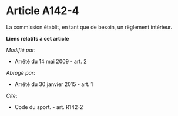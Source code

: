 # Article A142-4

La commission établit, en tant que de besoin, un règlement intérieur.

**Liens relatifs à cet article**

_Modifié par_:

  - Arrêté du 14 mai 2009 - art. 2

_Abrogé par_:

  - Arrêté du 30 janvier 2015 - art. 1

_Cite_:

  - Code du sport. - art. R142-2

